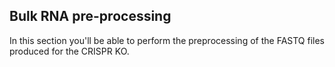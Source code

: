 ## Bulk RNA pre-processing

In this section you'll be able to perform the preprocessing of the FASTQ files produced for the CRISPR KO.